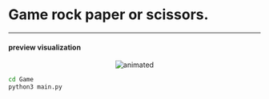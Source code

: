 # Game rock paper or scissors.
-----------
#### preview visualization
<p align="center" width="400px">
  <img src="./gif/game.gif" alt="animated">
</p>

```sh
cd Game
python3 main.py
```

